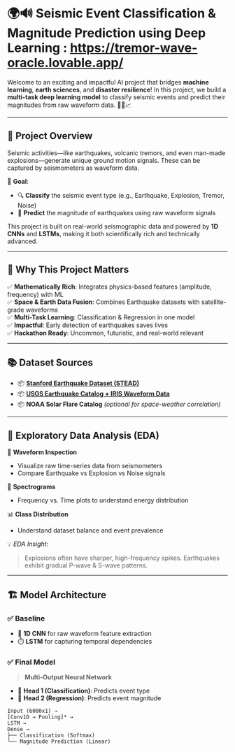 
# 🌍🔊 Seismic Event Classification & Magnitude Prediction using Deep Learning  :   https://tremor-wave-oracle.lovable.app/

Welcome to an exciting and impactful AI project that bridges **machine learning**, **earth sciences**, and **disaster resilience**! In this project, we build a **multi-task deep learning model** to classify seismic events and predict their magnitudes from raw waveform data. 🌋🧠📈

---

## 📌 Project Overview

Seismic activities—like earthquakes, volcanic tremors, and even man-made explosions—generate unique ground motion signals. These can be captured by seismometers as waveform data.

🎯 **Goal**:  
- 🔍 **Classify** the seismic event type (e.g., Earthquake, Explosion, Tremor, Noise)  
- 📏 **Predict** the magnitude of earthquakes using raw waveform signals  

This project is built on real-world seismographic data and powered by **1D CNNs** and **LSTMs**, making it both scientifically rich and technically advanced.

---

## 🔬 Why This Project Matters

✅ **Mathematically Rich**: Integrates physics-based features (amplitude, frequency) with ML  
✅ **Space & Earth Data Fusion**: Combines Earthquake datasets with satellite-grade waveforms  
✅ **Multi-Task Learning**: Classification & Regression in one model  
✅ **Impactful**: Early detection of earthquakes saves lives  
✅ **Hackathon Ready**: Uncommon, futuristic, and real-world relevant  

---

## 📚 Dataset Sources

- 📦 **[Stanford Earthquake Dataset (STEAD)](https://www.kaggle.com/datasets/isevilla/stanford-earthquake-dataset-stead)**  
- 📦 **[USGS Earthquake Catalog + IRIS Waveform Data](https://earthquake.usgs.gov/earthquakes/search/)**  
- 📦 **NOAA Solar Flare Catalog** *(optional for space-weather correlation)*  

---

## 🧪 Exploratory Data Analysis (EDA)

🔎 **Waveform Inspection**  
- Visualize raw time-series data from seismometers  
- Compare Earthquake vs Explosion vs Noise signals  

🎨 **Spectrograms**  
- Frequency vs. Time plots to understand energy distribution  

📊 **Class Distribution**  
- Understand dataset balance and event prevalence  

💡 *EDA Insight*:  
> Explosions often have sharper, high-frequency spikes. Earthquakes exhibit gradual P-wave & S-wave patterns.

---

## 🏗️ Model Architecture

### ✅ Baseline
- 🔁 **1D CNN** for raw waveform feature extraction  
- ⏱️ **LSTM** for capturing temporal dependencies

### ✅ Final Model
> **Multi-Output Neural Network**  
- 🎯 **Head 1 (Classification)**: Predicts event type  
- 📏 **Head 2 (Regression)**: Predicts event magnitude

```plaintext
Input (6000x1) →
[Conv1D → Pooling]* →
LSTM →
Dense →
├── Classification (Softmax)
└── Magnitude Prediction (Linear)

